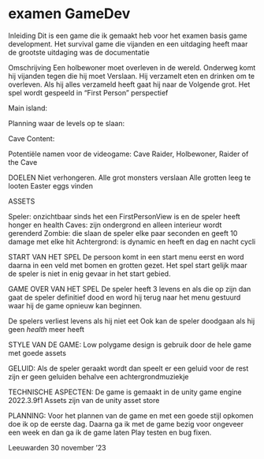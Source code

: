# examen GameDev

Inleiding 
Dit is een game die ik gemaakt heb voor het examen basis game development.
Het survival game die vijanden en een uitdaging heeft maar de grootste uitdaging was de documentatie

Omschrijving 
Een holbewoner moet overleven in de wereld. Onderweg komt hij vijanden tegen die hij moet 
Verslaan. Hij verzamelt eten en drinken om te overleven. Als hij alles verzameld heeft gaat hij naar de 
Volgende grot. Het spel wordt gespeeld in “First Person” perspectief

Main island:
 

Planning waar de levels op te slaan:
 

Cave Content:
 

Potentiële namen voor de videogame: Cave Raider, Holbewoner, Raider of the Cave 

DOELEN
Niet verhongeren.
Alle grot monsters verslaan 
Alle grotten leeg te looten 
Easter eggs vinden

ASSETS

Speler: onzichtbaar sinds het een FirstPersonView is en de speler heeft honger en health
Caves: zijn ondergrond en alleen interieur wordt gerenderd
 Zombie: die slaan de speler elke paar seconden en geeft 10 damage met elke hit
 Achtergrond: is dynamic en heeft en dag en nacht cycli

START VAN HET SPEL
De persoon komt in een start menu eerst en word daarna in een veld met bomen en grotten gezet.
Het spel start gelijk maar de speler is niet in enig gevaar in het start gebied.

GAME OVER VAN HET SPEL
De speler heeft 3 levens en als die op zijn dan gaat de speler definitief dood en word hij terug naar het menu gestuurd waar hij de game opnieuw kan beginnen. 

De spelers verliest levens als hij niet eet 
Ook kan de speler doodgaan als hij geen *health* meer heeft 

STYLE VAN DE GAME: 
Low polygame design is gebruik door de hele game met goede assets

GELUID: 
Als de speler geraakt wordt dan speelt er een geluid voor de rest zijn er geen geluiden behalve een achtergrondmuziekje 

TECHNISCHE ASPECTEN:
De game is gemaakt in de unity game engine 2022.3.9f1 
Assets zijn van de unity asset store 

PLANNING:
Voor het plannen van de game en met een goede stijl opkomen doe ik op de eerste dag.
Daarna ga ik met de game bezig voor ongeveer een week en dan ga ik de game laten Play testen en bug fixen.

Leeuwarden 30 november ’23 


